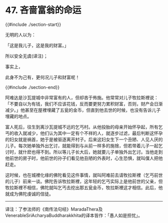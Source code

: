 # 47. 吝啬富翁的命运
{{#include ./section-start}}

无明的人以为：

「这是我儿子，这是我的财富。」

所以安全无虞(译注)；

事实上，

此身不为己有，更何况儿子和财富呢！

{{#include ./section-end}}

阿难达是沙瓦提城中非常富有的人，但却吝于佈施。他常常对儿子牧拉斯裡说：「不要自以为有钱，我们不应该花钱，反而要更努力累积财富，否则，财产会日渐减少。」他甚至在屋裡埋藏了五瓮的金币，但直到他去世的时候，也没有告诉儿子埋藏的地点。

富人死后，往生到离沙瓦提城不远的乞丐村。从他投胎的母亲开始怀孕起，所有乞丐的收入就减少，他们认为其中一定有个不祥的人，就逐步过滤，最后判断这怀孕的妇女就是祸首，她于是被驱逐离开村子。后来这妇女生下一个丑陋、人见人厌的儿子。每次她单独外出乞讨，就能得到与从前一样多的施捨，但若带着儿子一起乞讨时，就什麽也得不到。所以等儿子长大后，她就要儿子单独外出乞讨。当他走到他前世的房子时，他前世的孙子们看见他丑陋的外表时，心生恐惧，就叫僕人把他赶走。

这时候，也在城裡化缘的佛陀看见这件事情，就叫阿难前去请牧拉斯裡（乞丐前世的儿子）前来一谈。佛陀告诉牧拉斯裡，这年轻的乞丐实际上是他前世的父亲，但牧拉斯裡不相信，佛陀就叫乞丐去挖出那五瓮金币，牧拉斯裡这才相信。此后，他就成为佛陀虔诚的信徒。


---



译注：了参法师的《南传法句经》MaradaThera及VenerableSriAcharyaBuddharakkhita的译本皆作：「愚人如是担忧」。


